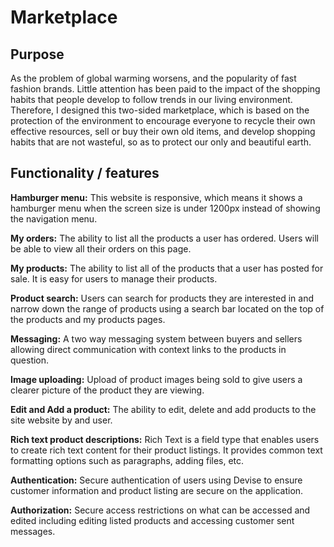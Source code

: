# Marketplace
## Purpose

As the problem of global warming worsens, and the popularity of fast fashion brands. Little attention has been paid to the impact of the shopping habits that people develop to follow trends in our living environment. Therefore, I designed this two-sided marketplace, which is based on the protection of the environment to encourage everyone to recycle their own effective resources, sell or buy their own old items, and develop shopping habits that are not wasteful, so as to protect our only and beautiful earth.

## Functionality / features

**Hamburger menu:** This website is responsive, which means it shows a hamburger menu when the screen size is under 1200px instead of showing the navigation menu.

**My orders:** The ability to list all the products a user has ordered. Users will be able to view all their orders on this page.

**My products:** The ability to list all of the products that a user has posted for sale. It is easy for users to manage their products.

**Product search:** Users can search for products they are interested in and narrow down the range of products using a search bar located on the top of the products and my products pages.

**Messaging:** A two way messaging system between buyers and sellers allowing direct communication with context links to the products in question.

**Image uploading:** Upload of product images being sold to give users a clearer picture of the product they are viewing.

**Edit and Add a product:** The ability to edit, delete and add  products to the site website by and user.

**Rich text product descriptions:** Rich Text is a field type that enables users to create rich text content for their product listings. It provides common text formatting options such as paragraphs, adding files, etc.

**Authentication:** Secure authentication of users using Devise to ensure customer information and product listing are secure on the application.

**Authorization:** Secure access restrictions on what can be accessed and edited including editing listed products and accessing customer sent messages.
